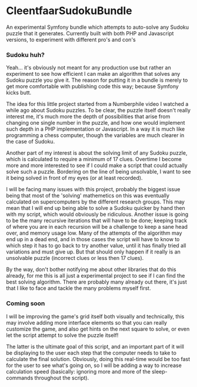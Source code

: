 CleentfaarSudokuBundle
======================

An experimental Symfony bundle which attempts to auto-solve any Sudoku puzzle that it generates.
Currently built with both PHP and Javascript versions, to experiment with different pro's and con's


### Sudoku huh? ###
Yeah... it's obviously not meant for any production use but rather an experiment to see how efficient I can make an
algorithm that solves any Sudoku puzzle you give it. The reason for putting it in a bundle is merely to get more
comfortable with publishing code this way; because Symfony kicks butt.

The idea for this little project started from a Numberphile video I watched a while ago about Sudoku puzzles.
To be clear, the puzzle itself doesn't really interest me, it's much more the depth of possibilities that arise from
changing one single number in the puzzle, and how one would implement such depth in a PHP implementation or Javascript.
In a way it is much like programming a chess computer, though the variables are much clearer in the case of Sudoku.

Another part of my interest is about the solving limit of any Sudoku puzzle, which is calculated to require a minimum of
17 clues. Overtime I become more and more interested to see if I could make a script that could actually solve such a
puzzle. Bordering on the line of being unsolvable, I want to see it being solved in front of my eyes (or at least recorded).

I will be facing many issues with this project, probably the biggest issue being that most of the 'solving' mathemetics
on this was eventually calculated on supercomputers by the different research groups. This may mean that I will end up
being able to solve a Sudoku quicker by hand then with my script, which would obviously be ridiculous.
Another issue is going to be the many recursive iterations that will have to be done; keeping track of where you are in
each recursion will be a challenge to keep a sane head over, and memory usage low.
Many of the attempts of the algorithm may end up in a dead end, and in those cases the script will have to know to which
step it has to go back to try another value, until it has finally tried all variations and must give up. But that
should only happen if it really is an unsolvable puzzle (incorrect clues or less then 17 clues).

By the way, don't bother notifying me about other libraries that do this already, for me this is all just a experimental
project to see if I can find the best solving algorithm. There are probably many already out there, it's just that I
like to face and tackle the many problems myself first.


### Coming soon ###
I will be improving the game's grid itself both visually and technically, this may involve adding more interface
elements so that you can really customize the game, and also get hints on the next square to solve, or even let the
script attempt to solve the puzzle itself!

The latter is the ultimate goal of this script, and an important part of it will be displaying to the user each step
that the computer needs to take to calculate the final solution. Obviously, doing this real-time would be too fast for
the user to see what's going on, so I will be adding a way to increase calculation speed (basically: ignoring more and
more of the sleep-commands throughout the script).
